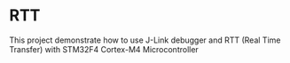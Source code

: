 # RTT
 This project demonstrate how to use J-Link debugger and RTT (Real Time Transfer) with STM32F4 Cortex-M4 Microcontroller
